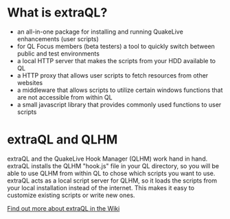 ﻿What is extraQL?
================

- an all-in-one package for installing and running QuakeLive enhancements (user scripts)
- for QL Focus members (beta testers) a tool to quickly switch between public and test environments
- a local HTTP server that makes the scripts from your HDD available to QL
- a HTTP proxy that allows user scripts to fetch resources from other websites
- a middleware that allows scripts to utilize certain windows functions that are not accessible from within QL
- a small javascript library that provides commonly used functions to user scripts

extraQL and QLHM
================

extraQL and the QuakeLive Hook Manager (QLHM) work hand in hand. extraQL installs the QLHM "hook.js" file in 
your QL directory, so you will be able to use QLHM from within QL to chose which scripts you want to use.
extraQL acts as a local script server for QLHM, so it loads the scripts from your local installation instead of the internet.
This makes it easy to customize existing scripts or write new ones.


[Find out more about extraQL in the Wiki](https://github.com/PredatH0r/extraQL/wiki)